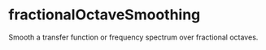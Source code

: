 # fractionalOctaveSmoothing
Smooth a transfer function or frequency spectrum over fractional octaves.
